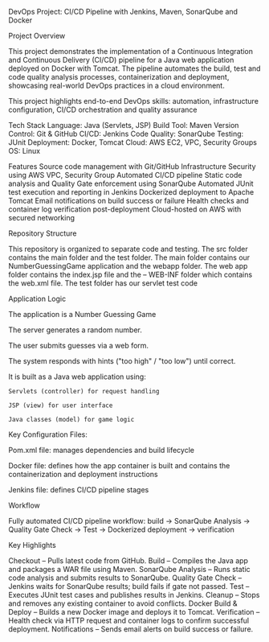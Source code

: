 DevOps Project: CI/CD Pipeline with Jenkins, Maven, SonarQube and Docker

Project Overview

This project demonstrates the implementation of a Continuous Integration and Continuous Delivery (CI/CD) pipeline for a Java web application deployed on Docker with Tomcat. The pipeline automates the build, test and code quality analysis processes, containerization and deployment, showcasing real-world DevOps practices in a cloud environment.

This project highlights end-to-end DevOps skills: automation, infrastructure configuration, CI/CD orchestration and quality assurance

Tech Stack 
Language: Java (Servlets, JSP)
Build Tool: Maven
Version Control: Git & GitHub
CI/CD: Jenkins
Code Quality: SonarQube
Testing: JUnit
Deployment: Docker, Tomcat
Cloud: AWS EC2, VPC, Security Groups
OS: Linux

Features
Source code management with Git/GitHub
Infrastructure Security using AWS VPC, Security Group
Automated CI/CD pipeline
Static code analysis and Quality Gate enforcement using SonarQube
Automated JUnit test execution and reporting in Jenkins
Dockerized deployment to Apache Tomcat 
Email notifications on build success or failure
Health checks and container log verification post-deployment
Cloud-hosted on AWS with secured networking

Repository Structure

This repository is organized to separate code and testing. The src folder contains the main folder and the test folder. The main folder contains our NumberGuessingGame application and the webapp folder. The web app folder contains the index.jsp file and the – WEB-INF folder which contains the web.xml file. The test folder has our servlet test code

Application Logic

The application is a Number Guessing Game

  The server generates a random number.

  The user submits guesses via a web form.

  The system responds with hints ("too high" / "too low") until correct.

  It is built as a Java web application using:

    Servlets (controller) for request handling

    JSP (view) for user interface

    Java classes (model) for game logic


Key Configuration Files: 

Pom.xml file: manages dependencies and build lifecycle

Docker file: defines how the app container is built and contains the containerization and deployment instructions 

Jenkins file: defines CI/CD pipeline stages 

Workflow

Fully automated CI/CD pipeline workflow: build → SonarQube Analysis → Quality Gate Check → Test → Dockerized deployment → verification

Key Highlights

Checkout – Pulls latest code from GitHub.
Build – Compiles the Java app and packages a WAR file using Maven.
SonarQube Analysis – Runs static code analysis and submits results to SonarQube.
Quality Gate Check – Jenkins waits for SonarQube results; build fails if gate not passed.
Test – Executes JUnit test cases and publishes results in Jenkins.
Cleanup – Stops and removes any existing container to avoid conflicts.
Docker Build & Deploy – Builds a new Docker image and deploys it to Tomcat.
Verification – Health check via HTTP request and container logs to confirm successful deployment.
Notifications – Sends email alerts on build success or failure.
